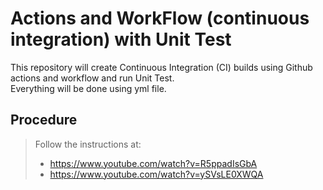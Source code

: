 # Actions and WorkFlow (continuous integration) with Unit Test
This repository will create Continuous Integration (CI) builds using Github actions and workflow and run Unit Test. 
<br>
Everything will be done using yml file. 

## Procedure
> Follow the instructions at: 
> - https://www.youtube.com/watch?v=R5ppadIsGbA
> - https://www.youtube.com/watch?v=ySVsLE0XWQA
> 

